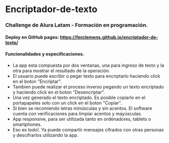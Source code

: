 # Encriptador-de-texto

### Challenge de Alura Latam - Formación en programación.

#### Deploy en GitHub pages: https://ferclemens.github.io/encriptador-de-texto/

#### Funcionalidades y especificaciones.

- La app esta compuesta por dos ventanas, una para ingreso de texto y la otra para mostrar el resultado de la operación.
- El usuario puede escribir o pegar texto para encriptarlo haciendo click en el boton "Encriptar".
- Tambien puede realizar el proceso inverso pegando un texto encriptado y haciendo click en el boton "Desencriptar".
- Una vez generado el texto encriptado. Es posible copiarlo en el portapapeles solo con un click en el boton "Copiar".
- Si bien se recomiendo letras minúsculas y sin acentos. El software cuenta con verificaciones para limpiar acentos y mayúsculas.
- App responsive, para ser utilizada tanto en ordenadores, tablets o smartphones.
- Eso es todo!. Ya puede compartir mensajes cifrados con otras personas y descifrarlos utilizando la app.
